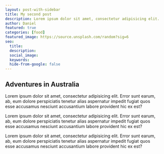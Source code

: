 ```yaml
---
layout: post-with-sidebar
title: My second post
description: Lorem ipsum dolor sit amet, consectetur adipisicing elit. Error sunt earum, ab, eum dolore perspiciatis tenetur alias aspernatur
author: Daniel
featured: true
categories: [food]
featured_image: https://source.unsplash.com/random?sig=6
seo:
  title:
  description:
  social_image:
  keywords:
  hide-from-google: false
---
```


## Adventures in Australia

Lorem ipsum dolor sit amet, consectetur adipisicing elit. Error sunt earum, ab, eum dolore perspiciatis tenetur alias aspernatur impedit fugiat quos esse accusamus nesciunt accusantium labore provident hic ex est?

Lorem ipsum dolor sit amet, consectetur adipisicing elit. Error sunt earum, ab, eum dolore perspiciatis tenetur alias aspernatur impedit fugiat quos esse accusamus nesciunt accusantium labore provident hic ex est?

Lorem ipsum dolor sit amet, consectetur adipisicing elit. Error sunt earum, ab, eum dolore perspiciatis tenetur alias aspernatur impedit fugiat quos esse accusamus nesciunt accusantium labore provident hic ex est?
